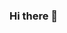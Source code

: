 ### Hi there 👋

<!--
**Mitanshu2011/mitanshu2011** is a ✨ _special_ ✨ repository because its `README.md` (this file) appears on your GitHub profile.

Here are some ideas to get you started:

- 🔭 I’m currently working on ...
- 🌱 I’m currently learning ...
- 👯 I’m looking to collaborate on ...
- 🤔 I’m looking for help with ...
- 💬 Ask me about ...
- 📫 How to reach me: ...
- 😄 Pronouns: ...
- ⚡ Fun fact: ...
-->

<!-- ![Codeforces Stats Card](https://codeforces-stats-api.herokuapp.com/stats?username=mitanshu2011&theme=0) -->

<!-- Get your Codeforces Stats Card: [GitHub Readme Codeforces Stats](https://github.com/wweverma1/github-readme-codeforces-stats) -->

